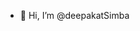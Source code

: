 - 👋 Hi, I’m @deepakatSimba


<!---
deepakatSimba/deepakatSimba is a ✨ special ✨ repository because its `README.md` (this file) appears on your GitHub profile.
You can click the Preview link to take a look at your changes.
--->
